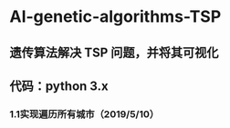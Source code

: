 # AI-genetic-algorithms-TSP
## 遗传算法解决 TSP 问题，并将其可视化<br>
## 代码：python 3.x<br>
### 1.1实现遍历所有城市（2019/5/10）<br>
